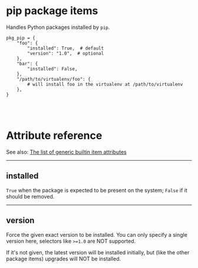 # pip package items

Handles Python packages installed by `pip`.

    pkg_pip = {
        "foo": {
            "installed": True,  # default
            "version": "1.0",  # optional
        },
        "bar": {
            "installed": False,
        },
        "/path/to/virtualenv/foo": {
        	# will install foo in the virtualenv at /path/to/virtualenv
        },
    }

<br><br>

# Attribute reference

See also: [The list of generic builtin item attributes](../repo/items.py.md#builtin-item-attributes)

<hr>

## installed

`True` when the package is expected to be present on the system; `False` if it should be removed.

<hr>

## version

Force the given exact version to be installed. You can only specify a single version here, selectors like `>=1.0` are NOT supported.

If it's not given, the latest version will be installed initially, but (like the other package items) upgrades will NOT be installed.

